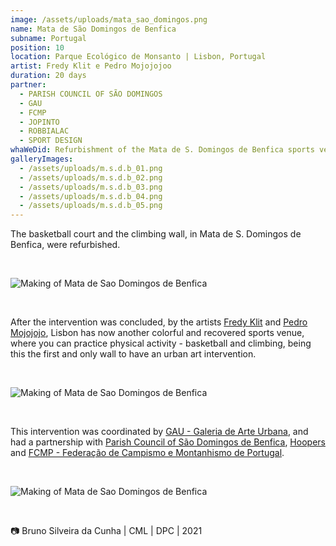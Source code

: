 ```yaml
---
image: /assets/uploads/mata_sao_domingos.png
name: Mata de São Domingos de Benfica
subname: Portugal
position: 10
location: Parque Ecológico de Monsanto | Lisbon, Portugal
artist: Fredy Klit e Pedro Mojojojoo
duration: 20 days
partner:
  - PARISH COUNCIL OF SÃO DOMINGOS
  - GAU
  - FCMP
  - JOPINTO
  - ROBBIALAC
  - SPORT DESIGN
whaWeDid: Refurbishment of the Mata de S. Domingos de Benfica sports venue.
galleryImages:
  - /assets/uploads/m.s.d.b_01.png
  - /assets/uploads/m.s.d.b_02.png
  - /assets/uploads/m.s.d.b_03.png
  - /assets/uploads/m.s.d.b_04.png
  - /assets/uploads/m.s.d.b_05.png
---
```

The basketball court and the climbing wall, in Mata de S. Domingos de Benfica, were refurbished.

</br>

![Making of Mata de Sao Domingos de Benfica](/assets/uploads/m.s.d.b_06.png)

</br>

After the intervention was concluded, by the artists [Fredy Klit](https://www.instagram.com/fredyklit/) and [Pedro Mojojojo](https://www.instagram.com/pedromojojojo/), Lisbon has now another colorful and recovered sports venue, where you can practice physical activity - basketball and climbing, being this the first and only wall to have an urban art intervention.

</br>

![Making of Mata de Sao Domingos de Benfica](/assets/uploads/m.s.d.b_07.png)

</br>

This intervention was coordinated by [GAU - Galeria de Arte Urbana](http://gau.cm-lisboa.pt/galeria.html), and had a partnership with [Parish Council of São Domingos de Benfica](https://jf-sdomingosbenfica.pt/), [Hoopers](https://hoopers.club/) and [FCMP - Federação de Campismo e Montanhismo de Portugal](http://www.fcmportugal.com/).

</br>

![Making of Mata de Sao Domingos de Benfica](/assets/uploads/m.s.d.b_08.png)

</br>

📷 Bruno Silveira da Cunha | CML | DPC | 2021